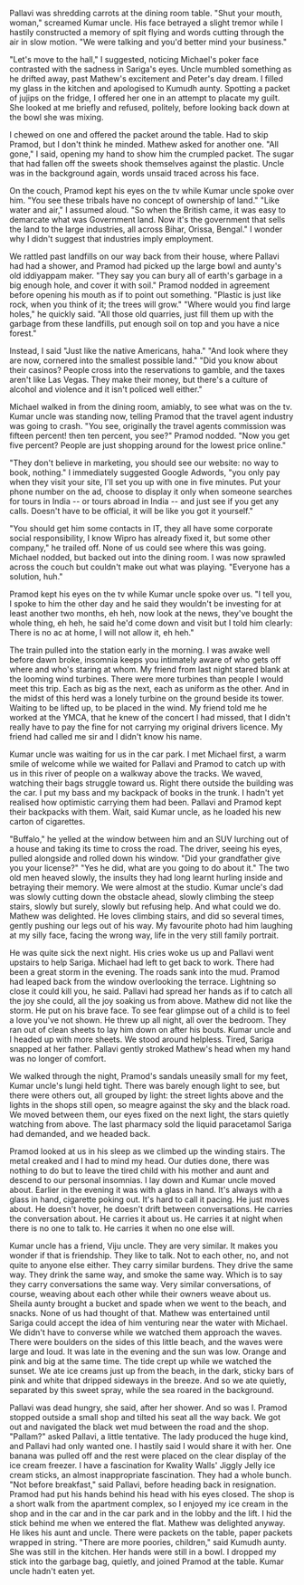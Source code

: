 Pallavi was shredding carrots at the dining room table. "Shut your mouth, woman," screamed Kumar uncle. His face betrayed a slight tremor while I hastily constructed a memory of spit flying and words cutting through the air in slow motion. "We were talking and you'd better mind your business." 

"Let's move to the hall," I suggested, noticing Michael's poker face contrasted with the sadness in Sariga's eyes. Uncle mumbled something as he drifted away, past Mathew's excitement and Peter's day dream. I filled my glass in the kitchen and apologised to Kumudh aunty. Spotting a packet of jujips on the fridge, I offered her one in an attempt to placate my guilt. She looked at me briefly and refused, politely, before looking back down at the bowl she was mixing. 

I chewed on one and offered the packet around the table. Had to skip Pramod, but I don't think he minded. Mathew asked for another one. "All gone," I said, opening my hand to show him the crumpled packet. The sugar that had fallen off the sweets shook themselves against the plastic. Uncle was in the background again, words unsaid traced across his face.

On the couch, Pramod kept his eyes on the tv while Kumar uncle spoke over him. "You see these tribals have no concept of ownership of land." "Like water and air," I assumed aloud. "So when the British came, it was easy to demarcate what was Government land. Now it's the government that sells the land to the large industries, all across Bihar, Orissa, Bengal." I wonder why I didn't suggest that industries imply employment.

We rattled past landfills on our way back from their house, where Pallavi had had a shower, and Pramod had picked up the large bowl and aunty's old iddiyappam maker. "They say you can bury all of earth's garbage in a big enough hole, and cover it with soil." Pramod nodded in agreement before opening his mouth as if to point out something. "Plastic is just like rock, when you think of it; the trees will grow." "Where would you find large holes," he quickly said. "All those old quarries, just fill them up with the garbage from these landfills, put enough soil on top and you have a nice forest."

Instead, I said "Just like the native Americans, haha." "And look where they are now, cornered into the smallest possible land." "Did you know about their casinos? People cross into the reservations to gamble, and the taxes aren't like Las Vegas. They make their money, but there's a culture of alcohol and violence and it isn't policed well either."

Michael walked in from the dining room, amiably, to see what was on the tv. Kumar uncle was standing now, telling Pramod that the travel agent industry was going to crash. "You see, originally the travel agents commission was fifteen percent! then ten percent, you see?" Pramod nodded. "Now you get five percent? People are just shopping around for the lowest price online."

"They don't believe in marketing, you should see our website: no way to book, nothing." I immediately suggested Google Adwords, "you only pay when they visit your site, I'll set you up with one in five minutes. Put your phone number on the ad, choose to display it only when someone searches for tours in India -- or tours abroad in India -- and just see if you get any calls. Doesn't have to be official, it will be like you got it yourself."

"You should get him some contacts in IT, they all have some corporate social responsibility, I know Wipro has already fixed it, but some other company," he trailed off. None of us could see where this was going. Michael nodded, but backed out into the dining room. I was now sprawled across the couch but couldn't make out what was playing. "Everyone has a solution, huh."

Pramod kept his eyes on the tv while Kumar uncle spoke over us. "I tell you, I spoke to him the other day and he said they wouldn't be investing for at least another two months, eh heh, now look at the news, they've bought the whole thing, eh heh, he said he'd come down and visit but I told him clearly: There is no ac at home, I will not allow it, eh heh."

The train pulled into the station early in the morning. I was awake well before dawn broke, insomnia keeps you intimately aware of who gets off where and who's staring at whom. My friend from last night stared blank at the looming wind turbines. There were more turbines than people I would meet this trip. Each as big as the next, each as uniform as the other. And in the midst of this herd was a lonely turbine on the ground beside its tower. Waiting to be lifted up, to be placed in the wind. My friend told me he worked at the YMCA, that he knew of the concert I had missed, that I didn't really have to pay the fine for not carrying my original drivers licence. My friend had called me sir and I didn't know his name. 

Kumar uncle was waiting for us in the car park. I met Michael first, a warm smile of welcome while we waited for Pallavi and Pramod to catch up with us in this river of people on a walkway above the tracks. We waved, watching their bags struggle toward us. Right there outside the building was the car. I put my bass and my backpack of books in the trunk. I hadn't yet realised how optimistic carrying them had been. Pallavi and Pramod kept their backpacks with them. Wait, said Kumar uncle, as he loaded his new carton of cigarettes. 

"Buffalo," he yelled at the window between him and an SUV lurching out of a house and taking its time to cross the road. The driver, seeing his eyes, pulled alongside and rolled down his window. "Did your grandfather give you your license?" "Yes he did, what are you going to do about it." The two old men heaved slowly, the insults they had long learnt hurling inside and betraying their memory. We were almost at the studio. Kumar uncle's dad was slowly cutting down the obstacle ahead, slowly climbing the steep stairs, slowly but surely, slowly but refusing help. And what could we do. Mathew was delighted. He loves climbing stairs, and did so several times, gently pushing our legs out of his way. My favourite photo had him laughing at my silly face, facing the wrong way, life in the very still family portrait. 

He was quite sick the next night. His cries woke us up and Pallavi went upstairs to help Sariga. Michael had left to get back to work. There had been a great storm in the evening. The roads sank into the mud. Pramod had leaped back from the window overlooking the terrace. Lightning so close it could kill you, he said. Pallavi had spread her hands as if to catch all the joy she could, all the joy soaking us from above. Mathew did not like the storm. He put on his brave face. To see fear glimpse out of a child is to feel a love you've not shown. He threw up all night, all over the bedroom. They ran out of clean sheets to lay him down on after his bouts. Kumar uncle and I headed up with more sheets. We stood around helpless. Tired, Sariga snapped at her father. Pallavi gently stroked Mathew's head when my hand was no longer of comfort. 

We walked through the night, Pramod's sandals uneasily small for my feet, Kumar uncle's lungi held tight. There was barely enough light to see, but there were others out, all grouped by light: the street lights above and the lights in the shops still open, so meagre against the sky and the black road. We moved between them, our eyes fixed on the next light, the stars quietly watching from above. The last pharmacy sold the liquid paracetamol Sariga had demanded, and we headed back. 

Pramod looked at us in his sleep as we climbed up the winding stairs. The metal creaked and I had to mind my head. Our duties done, there was nothing to do but to leave the tired child with his mother and aunt and descend to our personal insomnias. I lay down and Kumar uncle moved about. Earlier in the evening it was with a glass in hand. It's always with a glass in hand, cigarette poking out. It's hard to call it pacing. He just moves about. He doesn't hover, he doesn't drift between conversations. He carries the conversation about. He carries it about us. He carries it at night when there is no one to talk to. He carries it when no one else will.

Kumar uncle has a friend, Viju uncle. They are very similar. It makes you wonder if that is friendship. They like to talk. Not to each other, no, and not quite to anyone else either. They carry similar burdens. They drive the same way. They drink the same way, and smoke the same way. Which is to say they carry conversations the same way. Very similar conversations, of course, weaving about each other while their owners weave about us. Sheila aunty brought a bucket and spade when we went to the beach, and snacks. None of us had thought of that. Mathew was entertained until Sariga could accept the idea of him venturing near the water with Michael. We didn't have to converse while we watched them approach the waves. There were boulders on the sides of this little beach, and the waves were large and loud. It was late in the evening and the sun was low. Orange and pink and big at the same time. The tide crept up while we watched the sunset. We ate ice creams just up from the beach, in the dark, sticky bars of pink and white that dripped sideways in the breeze. And so we ate quietly, separated by this sweet spray, while the sea roared in the background. 

Pallavi was dead hungry, she said, after her shower. And so was I. Pramod stopped outside a small shop and tilted his seat all the way back. We got out and navigated the black wet mud between the road and the shop. "Pallam?" asked Pallavi, a little tentative. The lady produced the huge kind, and Pallavi had only wanted one. I hastily said I would share it with her. One banana was pulled off and the rest were placed on the clear display of the ice cream freezer. I have a fascination for Kwality Walls' Jiggly Jelly ice cream sticks, an almost inappropriate fascination. They had a whole bunch. "Not before breakfast," said Pallavi, before heading back in resignation. Pramod had put his hands behind his head with his eyes closed. The shop is a short walk from the apartment complex, so I enjoyed my ice cream in the shop and in the car and in the car park and in the lobby and the lift. I hid the stick behind me when we entered the flat. Mathew was delighted anyway. He likes his aunt and uncle. There were packets on the table, paper packets wrapped in string. "There are more poories, children," said Kumudh aunty. She was still in the kitchen. Her hands were still in a bowl. I dropped my stick into the garbage bag, quietly, and joined Pramod at the table. Kumar uncle hadn't eaten yet. 

